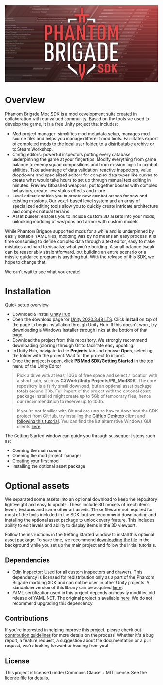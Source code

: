 ![pb_modtools_splash_composite.png](/ModWindowImages/t0_splash.png)

# Overview
Phantom Brigade Mod SDK is a mod development suite created in collaboration with our valued community. Based on the tools we used to develop the game, it is a free Unity project that includes:
- Mod project manager: simplifies mod metadata setup, manages mod source files and helps you manage different mod tools. Facilitates export of completed mods to the local user folder, to a distributable archive or to Steam Workshop.
- Config editors: powerful inspectors putting every database underpinning the game at your fingertips. Modify everything from game balance to enemy squad compositions and from mission logic to combat abilities. Take advantage of data validation, reactive inspectors, value dropdowns and specialized editors for complex data types like curves to create what would take hours to set up through manual text editing in minutes. Preview kitbashed weapons, put together bosses with complex behaviors, create new status effects and more.
- Level editor: enables you to create new combat arenas for new and existing missions. Our voxel-based level system and an array of specialized editing tools allow you to quickly create intricate architecture and complex natural terrains.
- Asset builder: enables you to include custom 3D assets into your mods, unlocking modding of weapons and armor with custom models.

While Phantom Brigade supported mods for a while and is underpinned by easily editable YAML files, modding was by no means an easy process. It is time consuming to define complex data through a text editor, easy to make mistakes and hard to visualize what you're building. A small balance tweak can be reasonably straightforward, but building an entire scenario or a missile guidance program is anything but. With the release of this SDK, we hope to change that.

We can't wait to see what you create!

# Installation

Quick setup overview:
- Download & install [Unity Hub](https://unity.com/download)
- Open the download page for [Unity 2020.3.48 LTS](https://unity.com/releases/editor/whats-new/2020.3.48). Click **Install** on top of the page to begin installation through Unity Hub. If this doesn't work, try downloading a Windows installer through links at the bottom of that page.
- Download the project from this repository. We strongly recommend downloading (cloning) through Git to facilitate easy updating.
- In Unity Hub, navigate to the **Projects** tab and choose **Open**, selecting the folder with the project. Wait for the project to import.
- Once the project is open, click **PB Mod SDK/Getting Started** in the top menu of the Unity Editor

> Pick a drive with at least 10Gb of free space and select a location with a short path, such as **C:/Work/Unity Projects/PB_ModSDK**. The core repository is a fairly small download, but an optional asset package totals around 3Gb. Full import of the project with the optional asset package installed might create up to 5Gb of temporary files, hence our recommendation to reserve up to 10Gb.

> If you're not familiar with Git and are unsure how to download the SDK project from GitHub, try installing the [GitHub Desktop](https://desktop.github.com/) client and [following this tutorial](https://docs.github.com/en/desktop/adding-and-cloning-repositories/cloning-a-repository-from-github-to-github-desktop). You can find the list alternative Windows GUI clients [here](https://www.git-scm.com/download/gui/windows).

The Getting Started window can guide you through subsequent steps such as:
- Opening the main scene
- Opening the mod project manager
- Creating your first mod
- Installing the optional asset package

# Optional assets

We separated some assets into an optional download to keep the repository lightweight and easy to update. These include 3D models of mech items, levels, textures and some other art assets. These files are not required for most of the tools included in the SDK, but we recommend downloading and installing the optional asset package to unlock every feature. This includes ability to edit levels and ability to display items in the 3D viewport.

Follow the instructions in the Getting Started window to install this optional asset package. To save time, we recommend [downloading the file](https://cdn.braceyourselfgames.com/PB/PB_ModSDK_AssetPackage_v4.unitypackage) in the background while you set up the main project and follow the initial tutorials.

## Dependencies

- [Odin Inspector](https://odininspector.com): Used for all custom inspectors and drawers. This dependency is licensed for redistribution only as a part of the Phantom Brigade modding SDK and can not be used in other Unity projects. A standalone version of this library can be acquired [here](https://odininspector.com/pricing).
- YAML serialization used in this project depends on heavily modified old release of YAML.NET. The original project is available [here](https://github.com/aaubry/YamlDotNet). We do not recommend upgrading this dependency.

## Contributions

If you're interested in helping improve this project, please check out [contribution guidelines](CONTRIBUTING.md) for more details on the process! Whether it's a bug report, a feature request, a suggestion about the documentation or a pull request, we're looking forward to hearing from you!

## License

This project is licensed under Commons Clause + MIT license. See the [license file](LICENSE.md) for details.
